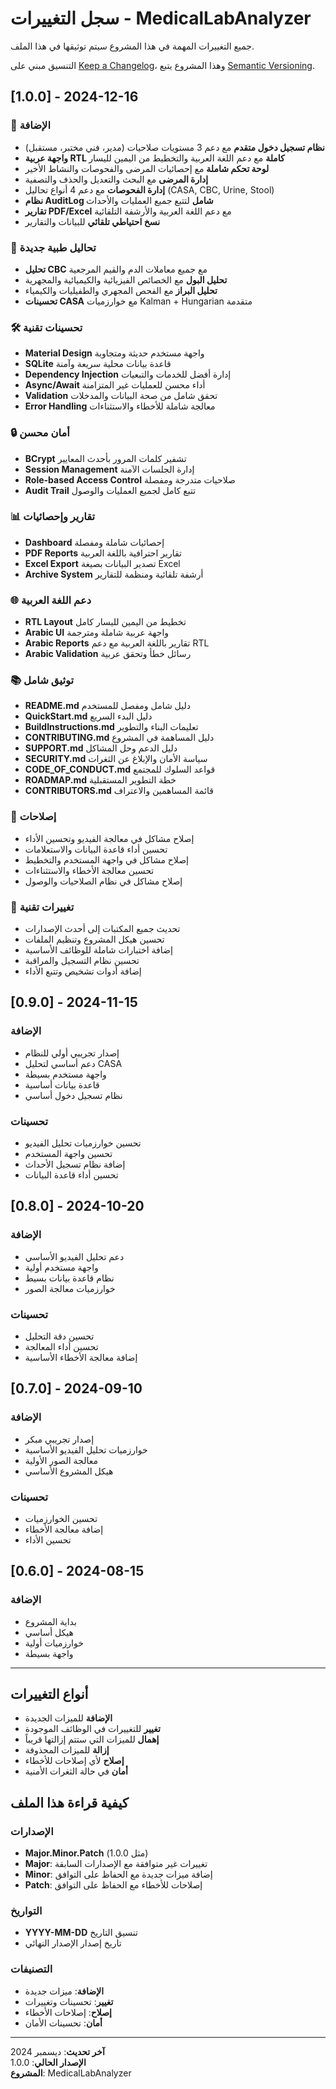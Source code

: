 # سجل التغييرات - MedicalLabAnalyzer

جميع التغييرات المهمة في هذا المشروع سيتم توثيقها في هذا الملف.

التنسيق مبني على [Keep a Changelog](https://keepachangelog.com/ar/1.0.0/)،
وهذا المشروع يتبع [Semantic Versioning](https://semver.org/lang/ar/).

## [1.0.0] - 2024-12-16

### 🎉 الإضافة
- **نظام تسجيل دخول متقدم** مع دعم 3 مستويات صلاحيات (مدير، فني مختبر، مستقبل)
- **واجهة عربية RTL كاملة** مع دعم اللغة العربية والتخطيط من اليمين لليسار
- **لوحة تحكم شاملة** مع إحصائيات المرضى والفحوصات والنشاط الأخير
- **إدارة المرضى** مع البحث والتعديل والحذف والتصفية
- **إدارة الفحوصات** مع دعم 4 أنواع تحاليل (CASA, CBC, Urine, Stool)
- **نظام AuditLog شامل** لتتبع جميع العمليات والأحداث
- **تقارير PDF/Excel** مع دعم اللغة العربية والأرشفة التلقائية
- **نسخ احتياطي تلقائي** للبيانات والتقارير

### 🔬 تحاليل طبية جديدة
- **تحليل CBC** مع جميع معاملات الدم والقيم المرجعية
- **تحليل البول** مع الخصائص الفيزيائية والكيميائية والمجهرية
- **تحليل البراز** مع الفحص المجهري والطفيليات والكيمياء
- **تحسينات CASA** مع خوارزميات Kalman + Hungarian متقدمة

### 🛠️ تحسينات تقنية
- **Material Design** واجهة مستخدم حديثة ومتجاوبة
- **SQLite** قاعدة بيانات محلية سريعة وآمنة
- **Dependency Injection** إدارة أفضل للخدمات والتبعيات
- **Async/Await** أداء محسن للعمليات غير المتزامنة
- **Validation** تحقق شامل من صحة البيانات والمدخلات
- **Error Handling** معالجة شاملة للأخطاء والاستثناءات

### 🔒 أمان محسن
- **BCrypt** تشفير كلمات المرور بأحدث المعايير
- **Session Management** إدارة الجلسات الآمنة
- **Role-based Access Control** صلاحيات متدرجة ومفصلة
- **Audit Trail** تتبع كامل لجميع العمليات والوصول

### 📊 تقارير وإحصائيات
- **Dashboard** إحصائيات شاملة ومفصلة
- **PDF Reports** تقارير احترافية باللغة العربية
- **Excel Export** تصدير البيانات بصيغة Excel
- **Archive System** أرشفة تلقائية ومنظمة للتقارير

### 🌐 دعم اللغة العربية
- **RTL Layout** تخطيط من اليمين لليسار كامل
- **Arabic UI** واجهة عربية شاملة ومترجمة
- **Arabic Reports** تقارير باللغة العربية مع دعم RTL
- **Arabic Validation** رسائل خطأ وتحقق عربية

### 📚 توثيق شامل
- **README.md** دليل شامل ومفصل للمستخدم
- **QuickStart.md** دليل البدء السريع
- **BuildInstructions.md** تعليمات البناء والتطوير
- **CONTRIBUTING.md** دليل المساهمة في المشروع
- **SUPPORT.md** دليل الدعم وحل المشاكل
- **SECURITY.md** سياسة الأمان والإبلاغ عن الثغرات
- **CODE_OF_CONDUCT.md** قواعد السلوك للمجتمع
- **ROADMAP.md** خطة التطوير المستقبلية
- **CONTRIBUTORS.md** قائمة المساهمين والاعتراف

### 🐛 إصلاحات
- إصلاح مشاكل في معالجة الفيديو وتحسين الأداء
- تحسين أداء قاعدة البيانات والاستعلامات
- إصلاح مشاكل في واجهة المستخدم والتخطيط
- تحسين معالجة الأخطاء والاستثناءات
- إصلاح مشاكل في نظام الصلاحيات والوصول

### 🔧 تغييرات تقنية
- تحديث جميع المكتبات إلى أحدث الإصدارات
- تحسين هيكل المشروع وتنظيم الملفات
- إضافة اختبارات شاملة للوظائف الأساسية
- تحسين نظام التسجيل والمراقبة
- إضافة أدوات تشخيص وتتبع الأداء

## [0.9.0] - 2024-11-15

### الإضافة
- إصدار تجريبي أولي للنظام
- دعم أساسي لتحليل CASA
- واجهة مستخدم بسيطة
- قاعدة بيانات أساسية
- نظام تسجيل دخول أساسي

### تحسينات
- تحسين خوارزميات تحليل الفيديو
- تحسين واجهة المستخدم
- إضافة نظام تسجيل الأحداث
- تحسين أداء قاعدة البيانات

## [0.8.0] - 2024-10-20

### الإضافة
- دعم تحليل الفيديو الأساسي
- واجهة مستخدم أولية
- نظام قاعدة بيانات بسيط
- خوارزميات معالجة الصور

### تحسينات
- تحسين دقة التحليل
- تحسين أداء المعالجة
- إضافة معالجة الأخطاء الأساسية

## [0.7.0] - 2024-09-10

### الإضافة
- إصدار تجريبي مبكر
- خوارزميات تحليل الفيديو الأساسية
- معالجة الصور الأولية
- هيكل المشروع الأساسي

### تحسينات
- تحسين الخوارزميات
- إضافة معالجة الأخطاء
- تحسين الأداء

## [0.6.0] - 2024-08-15

### الإضافة
- بداية المشروع
- هيكل أساسي
- خوارزميات أولية
- واجهة بسيطة

---

## أنواع التغييرات

- **الإضافة** للميزات الجديدة
- **تغيير** للتغييرات في الوظائف الموجودة
- **إهمال** للميزات التي ستتم إزالتها قريباً
- **إزالة** للميزات المحذوفة
- **إصلاح** لأي إصلاحات للأخطاء
- **أمان** في حالة الثغرات الأمنية

## كيفية قراءة هذا الملف

### الإصدارات
- **Major.Minor.Patch** (مثل 1.0.0)
- **Major**: تغييرات غير متوافقة مع الإصدارات السابقة
- **Minor**: إضافة ميزات جديدة مع الحفاظ على التوافق
- **Patch**: إصلاحات للأخطاء مع الحفاظ على التوافق

### التواريخ
- **YYYY-MM-DD** تنسيق التاريخ
- تاريخ إصدار الإصدار النهائي

### التصنيفات
- **الإضافة**: ميزات جديدة
- **تغيير**: تحسينات وتغييرات
- **إصلاح**: إصلاحات الأخطاء
- **أمان**: تحسينات الأمان

---

**آخر تحديث**: ديسمبر 2024  
**الإصدار الحالي**: 1.0.0  
**المشروع**: MedicalLabAnalyzer